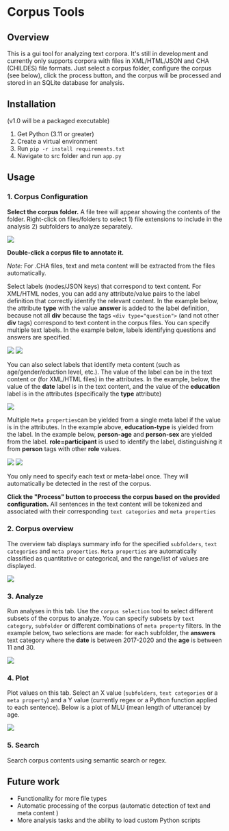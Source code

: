 # Corpus Tools

## Overview

This is a gui tool for analyzing text corpora. It's still in development and currently only supports corpora with files in XML/HTML/JSON and CHA (CHILDES) file formats. Just select a corpus folder, configure the corpus (see below), click the process button, and the corpus will be processed and stored in an SQLite database for analysis.

## Installation

(v1.0 will be a packaged executable)

1. Get Python (3.11 or greater)
2. Create a virtual environment
3. Run `pip -r install requirements.txt`
4. Navigate to src folder and run `app.py`

## Usage

### 1. Corpus Configuration

<b>Select the corpus folder.</b> A file tree will appear showing the contents of the folder. Right-click on files/folders to select 1) file extensions to include in the analysis 2) subfolders to analyze separately.

![](data/readme/1.png)

<b>Double-click a corpus file to annotate it.</b>

<i>Note:</i> For .CHA files, text and meta content will be extracted from the files automatically.

Select labels (nodes/JSON keys) that correspond to text content. For XML/HTML nodes, you can add any attribute/value pairs to the label definition that correctly identify the relevant content. In the example below, the attribute <b>type</b> with the value <b>answer</b> is added to the label definition, because not all <b>div</b> because the tags `<div type="question">` (and not other <b>div</b> tags) correspond to text content in the corpus files. You can specify multiple text labels. In the example below, labels identifying questions and answers are specified.

![](data/readme/2.png) ![](data/readme/3.png)

You can also select labels that identify meta content (such as age/gender/eduction level, etc.). The value of the label can be in the text content or (for XML/HTML files) in the attributes. In the example, below, the value of the <b>date</b> label is in the text content, and the value of the <b>education</b> label is in the attributes (specifically the <b>type</b> attribute)

![](data/readme/4.png)

Multiple `Meta properties`can be yielded from a single meta label if the value is in the attributes. In the example above, <b>education-type</b> is yielded from the label. In the example below, <b>person-age</b> and <b>person-sex</b> are yielded from the label. <b>role=participant</b> is used to identify the label, distinguishing it from <b>person</b> tags with other <b>role</b> values.

![](data/readme/5.png) ![](data/readme/6.png)

You only need to specify each text or meta-label once. They will automatically be detected in the rest of the corpus.

<b>Click the "Process" button to proccess the corpus based on the provided configuration.</b> All sentences in the text content will be tokenized and associated with their corresponding `text categories` and `meta properties`

### 2. Corpus overview

The overview tab displays summary info for the specified `subfolders`, `text categories` and `meta properties`. `Meta properties` are automatically classified as quantitative or categorical, and the range/list of values are displayed.

![](data/readme/7.png)

### 3. Analyze

Run analyses in this tab. Use the `corpus selection` tool to select different subsets of the corpus to analyze. You can specify subsets by `text category`, `subfolder` or different combinations of `meta property` filters. In the example below, two selections are made: for each subfolder, the <b>answers</b> text category where the <b>date</b> is between 2017-2020 and the <b>age</b> is between 11 and 30.

![](data/readme/8.png)

### 4. Plot

Plot values on this tab. Select an X value (`subfolders`, `text categories` or a `meta property`) and a Y value (currently regex or a Python function applied to each sentence). Below is a plot of MLU (mean length of utterance) by age.

![](data/readme/9.png)

### 5. Search

Search corpus contents using semantic search or regex.

## Future work

-   Functionality for more file types
-   Automatic processing of the corpus (automatic detection of text and meta content )
-   More analysis tasks and the ability to load custom Python scripts
